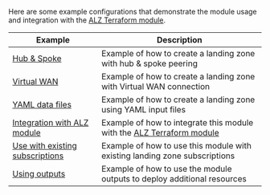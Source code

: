 <!-- markdownlint-disable MD041 -->
Here are some example configurations that demonstrate the module usage and integration with the [ALZ Terraform module][alz_tf_module].

| Example | Description |
| - | - |
| [Hub & Spoke](Example-1-Hub-and-Spoke) | Example of how to create a landing zone with hub & spoke peering |
| [Virtual WAN](Example-2-Virtual-WAN) | Example of how to create a landing zone with Virtual WAN connection |
| [YAML data files](Example-3-YAML-data-files) | Example of how to create a landing zone using YAML input files |
| [Integration with ALZ module](Example-4-Integration-with-ALZ-module) | Example of how to integrate this module with the [ALZ Terraform module][alz_tf_module] |
| [Use with existing subscriptions](Example-5-Use-with-existing-subscriptions) | Example of how to use this module with existing landing zone subscriptions |
| [Using outputs](Example-6-Using-outputs) | Example of how to use the module outputs to deploy additional resources |

[alz_tf_module]: https://aka.ms/alz/tf
